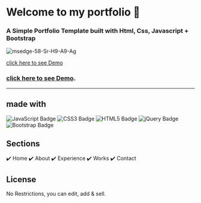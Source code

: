 <h1 align="">Welcome to my portfolio 👋</h1>

<h3 align="">A Simple Portfolio Template built with Html, Css, Javascript + Bootstrap</h3>

<p align=""><img src="https://i.ibb.co/gFjP7Vw/msedge-58-Sr-H9-A9-Ag.png" alt="msedge-58-Sr-H9-A9-Ag" border="0"></p>

<a href="https://josephstakeland.github.io/Portfolio/index.html" target="_blank" >click here to see Demo</a>
### **[click here to see Demo](https://josephstakeland.github.io/Portfolio/index.html)**.

<hr>

## made with

![JavaScript Badge](https://img.shields.io/badge/JavaScript-F7DF1E?logo=javascript&logoColor=000&style=flat)
![CSS3 Badge](https://img.shields.io/badge/CSS3-1572B6?logo=css3&logoColor=fff&style=flat)
![HTML5 Badge](https://img.shields.io/badge/HTML5-E34F26?logo=html5&logoColor=fff&style=flat)
![jQuery Badge](https://img.shields.io/badge/jQuery-0769AD?logo=jquery&logoColor=fff&style=flat)
![Bootstrap Badge](https://img.shields.io/badge/Bootstrap-7952B3?logo=bootstrap&logoColor=fff&style=flat)

## Sections

✔️ Home
✔️ About
✔️ Experience
✔️ Works
✔️ Contact

## License

No Restrictions, you can edit, add & sell.
